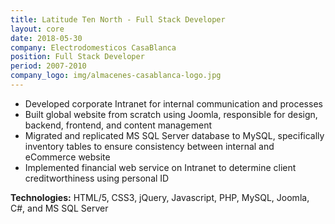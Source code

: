 ```yaml
---
title: Latitude Ten North - Full Stack Developer
layout: core
date: 2018-05-30
company: Electrodomesticos CasaBlanca 
position: Full Stack Developer
period: 2007-2010 
company_logo: img/almacenes-casablanca-logo.jpg
---
```

- Developed corporate Intranet for internal communication and processes
- Built global website from scratch using Joomla, responsible for design, backend, frontend, and content management
- Migrated and replicated MS SQL Server database to MySQL, specifically inventory tables to ensure consistency between internal and eCommerce website
- Implemented financial web service on Intranet to determine client creditworthiness using personal ID

**Technologies:** HTML/5, CSS3, jQuery, Javascript, PHP, MySQL, Joomla, C#, and MS SQL Server
